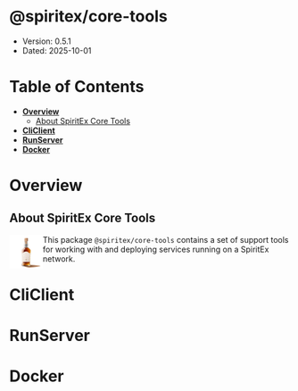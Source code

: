 # @spiritex/core-tools

* Version: 0.5.1
* Dated: 2025-10-01


# Table of Contents

- [**Overview**](#000-Overview)
	- [About SpiritEx Core Tools](#010-About-SpiritEx-Core-Tools)
- [**CliClient**](#100-CliClient)
- [**RunServer**](#200-RunServer)
- [**Docker**](#300-Docker)


<a id="000-Overview"></a>
# Overview

<a id="010-About-SpiritEx-Core-Tools"></a>
## About SpiritEx Core Tools


<img src="./docs/images/SpiritEx-logo-512x512.png" alt="SpiritEx Logo" width="60px" align="left">

This package `@spiritex/core-tools` contains a set of support tools for working with and deploying services running on a SpiritEx network.


<a id="100-CliClient"></a>
# CliClient

<a id="200-RunServer"></a>
# RunServer

<a id="300-Docker"></a>
# Docker


